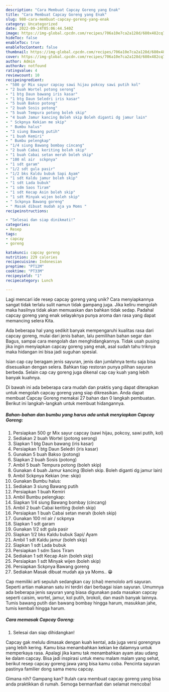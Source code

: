```yaml
---
description: "Cara Membuat Capcay Goreng yang Enak"
title: "Cara Membuat Capcay Goreng yang Enak"
slug: 980-cara-membuat-capcay-goreng-yang-enak
category: Uncategorized
date: 2022-09-24T05:06:44.540Z
image: https://img-global.cpcdn.com/recipes/706a10e7ca2a128d/680x482cq70/capcay-goreng-foto-resep-utama.jpg
hideToc: false
enableToc: true
enableTocContent: false
thumbnail: https://img-global.cpcdn.com/recipes/706a10e7ca2a128d/680x482cq70/capcay-goreng-foto-resep-utama.jpg
cover: https://img-global.cpcdn.com/recipes/706a10e7ca2a128d/680x482cq70/capcay-goreng-foto-resep-utama.jpg
author: Admin
authorAv: notfound
ratingvalue: 4
reviewcount: 10
recipeingredient:
- "500 gr Mix sayur capcay sawi hijau pokcoy sawi putih kol"
- "2 buah Wortel potong serong"
- "1 btg Daun bawang iris kasar"
- "1 btg Daun Seledri iris kasar"
- "5 buah Bakso potong"
- "2 buah Sosis potong"
- "5 buah Tempura potong boleh skip"
- "4 buah Jamur kancing Boleh skip Boleh diganti dg jamur lain"
- " Sckpnya Kekian me skip"
- " Bumbu halus"
- "3 siung Bawang putih"
- "1 buah Kemiri"
- " Bumbu pelengkap"
- "1/4 siung Bawang bombay cincang"
- "2 buah Cabai keriting boleh skip"
- "1 buah Cabai setan merah boleh skip"
- "100 ml air  sckpnya"
- "1 sdt garam"
- "1/2 sdt gula pasir"
- "1/2 bks Kaldu bubuk Sapi Ayam"
- "1 sdt Kaldu jamur boleh skip"
- "1 sdt Lada bubuk"
- "1 sdm Saos Tiram"
- "1 sdt Kecap Asin boleh skip"
- "1 sdt Minyak wijen boleh skip"
- " Sckpnya Bawang goreng"
- " Masak dibuat mudah aja ya Moms "
recipeinstructions:

- "Selesai dan siap dinikmati!"
categories:
- Resep
tags:
- capcay
- goreng

katakunci: capcay goreng 
nutrition: 229 calories
recipecuisine: Indonesian
preptime: "PT12M"
cooktime: "PT33M"
recipeyield: "1"
recipecategory: Lunch

---
```





Lagi mencari ide resep capcay goreng yang unik? Cara menyiapkannya sangat tidak terlalu sulit namun tidak gampang juga. Jika keliru mengolah maka hasilnya tidak akan memuaskan dan bahkan tidak sedap. Padahal capcay goreng yang enak selayaknya punya aroma dan rasa yang dapat memancing selera Kita.





Ada beberapa hal yang sedikit banyak mempengaruhi kualitas rasa dari capcay goreng, mulai dari jenis bahan, lalu pemilihan bahan segar dan Bagus, sampai cara mengolah dan menghidangkannya. Tidak usah pusing jika ingin menyiapkan capcay goreng yang enak,      asal sudah tahu triknya maka hidangan ini bisa jadi suguhan spesial.














Isian cap cay beragam jenis sayuran, jenis dan jumlahnya tentu saja bisa disesuaikan dengan selera. Bahkan tiap restoran punya pilihan sayuran berbeda. Selain cap cay goreng juga dikenal cap cay kuah yang lebih banyak kuahnya.






Di bawah ini ada beberapa cara mudah dan praktis yang dapat diterapkan untuk mengolah capcay goreng yang siap dikreasikan. Anda dapat membuat Capcay Goreng memakai 27 bahan dan 0 langkah pembuatan. Berikut ini langkah-langkah untuk membuat hidangannya.

<!--inarticleads1-->

##### Bahan-bahan dan bumbu yang harus ada untuk menyiapkan Capcay Goreng:

1. Persiapkan 500 gr Mix sayur capcay (sawi hijau, pokcoy, sawi putih, kol)
1. Sediakan 2 buah Wortel (potong serong)
1. Siapkan 1 btg Daun bawang (iris kasar)
1. Persiapkan 1 btg Daun Seledri (iris kasar)
1. Gunakan 5 buah Bakso (potong)
1. Siapkan 2 buah Sosis (potong)
1. Ambil 5 buah Tempura potong (boleh skip)
1. Gunakan 4 buah Jamur kancing (Boleh skip. Boleh diganti dg jamur lain)
1. Ambil  Sckpnya Kekian (me: skip)
1. Gunakan  Bumbu halus:
1. Sediakan 3 siung Bawang putih
1. Persiapkan 1 buah Kemiri
1. Ambil  Bumbu pelengkap:
1. Siapkan 1/4 siung Bawang bombay (cincang)
1. Ambil 2 buah Cabai keriting (boleh skip)
1. Persiapkan 1 buah Cabai setan merah (boleh skip)
1. Gunakan 100 ml air / sckpnya
1. Siapkan 1 sdt garam
1. Gunakan 1/2 sdt gula pasir
1. Siapkan 1/2 bks Kaldu bubuk Sapi/ Ayam
1. Ambil 1 sdt Kaldu jamur (boleh skip)
1. Siapkan 1 sdt Lada bubuk
1. Persiapkan 1 sdm Saos Tiram
1. Sediakan 1 sdt Kecap Asin (boleh skip)
1. Persiapkan 1 sdt Minyak wijen (boleh skip)
1. Persiapkan  Sckpnya Bawang goreng
1. Sediakan  Masak dibuat mudah aja ya Moms.. 😁


Cap memiliki arti sepuluh sedangkan cay (chai) memololo arti sayuran. Seperti artian makanan satu ini terdiri dari berbagai isian sayuran. Umumnya ada beberapa jenis sayuran yang biasa digunakan pada masakan capcay seperti caisim, wortel, jamur, kol putih, brokoli, dan masih banyak lainnya. Tumis bawang putih dan bawang bombay hingga harum, masukkan jahe, tumis kembali hingga harum. 

<!--inarticleads2-->

##### Cara memasak Capcay Goreng:


1. Selesai dan siap dihidangkan!

Capcay gak melulu dimasak dengan kuah kental, ada juga versi gorengnya yang lebih kering. Kamu bisa menambahkan kekian ke dalamnya untuk memperkaya rasa. Apalagi jika kamu tak menambahkan ayam atau udang ke dalam capcay. Bisa jadi inspirasi untuk menu malam malam yang sehat, berikut resep capcay goreng jawa yang bisa kamu coba. Pencinta sayuran pastinya familier dong sama menu capcay. 

Gimana nih? Gampang kan? Itulah cara membuat capcay goreng yang bisa anda praktikkan di rumah. Semoga bermanfaat dan selamat mencoba!
